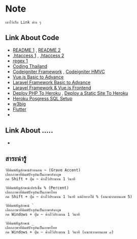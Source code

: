  # Note
```
เอาไว้เก็บ Link ต่าง ๆ
```

## Link About Code
* [README 1](https://medium.com/i-gear-geek/%E0%B8%A1%E0%B8%B2%E0%B9%80%E0%B8%82%E0%B8%B5%E0%B8%A2%E0%B8%99-readme-md-%E0%B8%81%E0%B8%B1%E0%B8%99%E0%B9%80%E0%B8%96%E0%B8%AD%E0%B8%B0-7dc2fafc635e) , [README 2](https://datawow.io/blogs/readme-md-document-software-open-source)
* [.htaccess 1](https://www.themevilles.com/what-is-htaccess/) , [.htaccess 2](https://www.webhostingsecretrevealed.net/th/blog/web-hosting-guides/the-basics-of-htaccess/)
* [regex 1](https://devahoy.com/blog/2016/11/regular-expressions-101/)
* [Coding Thailand](https://codingthailand.com/site/index.php?r=site/allcourses)
* [Codeigniter Framework](https://www.youtube.com/playlist?list=PLWCEDsNutP7Lqa9k6hyvCpQXVxhBi1u7i&fbclid=IwAR3uFzvnZP5RzU3DRDPAxCq2L_Q3HlNwGuqqrd_mpkQB1lCkpfjOdOWoO6I) , [Codeigniter HMVC](https://www.youtube.com/playlist?list=PLT6eEMKoy6KX4oEki1HNVInvUDWdJrT3W)
* [Vue.js Basic to Advance](https://www.youtube.com/playlist?list=PLEE74DyIkwEnQ3fqgLNRnBHdGONErIKzL)
* [Laravel Framework Basic to Advance](https://www.youtube.com/playlist?list=PLEE74DyIkwEnDRHQjHaJyV4K1TsMPkbiV)
* [Laravel Framework & Vue.js Frontend](https://www.youtube.com/playlist?list=PLEE74DyIkwElrZBxAW1x0AEHPrUQqwSaq)
* [Deploy PHP To Heroku](https://itchampclub.medium.com/php-%E0%B8%81%E0%B8%B2%E0%B8%A3%E0%B9%80%E0%B8%82%E0%B8%B5%E0%B8%A2%E0%B8%99%E0%B9%82%E0%B8%84%E0%B9%8A%E0%B8%94%E0%B8%9A%E0%B8%99-github-%E0%B9%81%E0%B8%A5%E0%B8%B0-deploy-%E0%B8%97%E0%B8%B5%E0%B9%88-heroku-1412def1cef9) , [Deploy a Static Site To Heroku](https://blog.teamtreehouse.com/deploy-static-site-heroku)
* [Heroku Posgress SQL Setup](https://www.youtube.com/watch?v=fD7x8hd9yE4)
* [w3big](http://www.w3big.com/th/index.html)
* [Flutter](https://www.youtube.com/watch?v=3jGj-1-m_zA)
* 

## Link About .....
* []()


## สาระน่ารู้
```
วิธีพิมพ์สัญลักษณ์ตัวหนอน ~ (Grave Accent)
เลือกภาษาที่พิมพ์ปัจจุบันเป็นภาษาอังกฤษ
กด Shift + ปุ่ม ~ ค้างไว้ประมาณ 1 วินาที

วิธีพิมพ์สัญลักษณ์เปอร์เซ็น % (Percent)
เลือกภาษาที่พิมพ์ปัจจุบันเป็นภาษาไทย
กด Shift + ปุ่ม ~ ค้างไว้ประมาณ 1 วินาที แต่ถ้าหากใช้ % (แนะนำกดบนเลข 5)

วิธีพิมพ์สัญลักษณ์ `
เลือกภาษาที่พิมพ์ปัจจุบันเป็นภาษาอังกฤษ
กด Windows + ปุ่ม ~ ค้างไว้ประมาณ 1 วินาที

วิธีพิมพ์สัญลักษณ์ _
เลือกภาษาที่พิมพ์ปัจจุบันเป็นภาษาไทย
กด Windows + ปุ่ม ~ ค้างไว้ประมาณ 1 วินาที (แนะนำกดบนเลข ๘)
```
